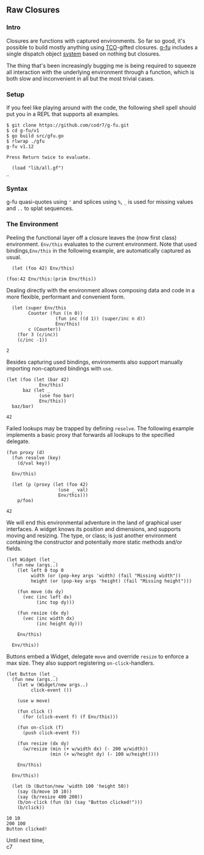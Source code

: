 ## Raw Closures

### Intro
Closures are functions with captured environments. So far so good, it's possible to build mostly anything using [TCO](http://wiki.c2.com/?TailCallOptimization)-gifted closures. [g-fu](https://github.com/codr7/g-fu/tree/master/v1) includes a single dispatch object [system](https://github.com/codr7/g-fu/blob/master/v1/doc/functional_objects.md) based on nothing but closures.

The thing that's been increasingly bugging me is being required to squeeze all interaction with the underlying environment through a function, which is both slow and inconvenient in all but the most trivial cases.

### Setup
If you feel like playing around with the code, the following shell spell should put you in a REPL that supports all examples.

```
$ git clone https://github.com/codr7/g-fu.git
$ cd g-fu/v1
$ go build src/gfu.go
$ rlwrap ./gfu
g-fu v1.12

Press Return twice to evaluate.

  (load "lib/all.gf")
_
```

### Syntax
g-fu quasi-quotes using `'` and splices using `%`, `_` is used for missing values and `..` to splat sequences.

### The Environment
Peeling the functional layer off a closure leaves the (now first class) environment. `Env/this` evaluates to the current environment. Note that used bindings,`Env/this` in the following example, are automatically captured as usual.

```
  (let (foo 42) Env/this)

(foo:42 Env/this:(prim Env/this))
```

Dealing directly with the environment allows composing data and code in a more flexible, performant and convenient form.

```
  (let (super Env/this
        Counter (fun ((n 0))
                  (fun inc ((d 1)) (super/inc n d))
                  Env/this)
        c (Counter))
    (for 3 (c/inc))
    (c/inc -1))

2
```

Besides capturing used bindings, environments also support manually importing non-captured bindings with `use`.

```
(let (foo (let (bar 42)
            Env/this)
      baz (let _
            (use foo bar)
            Env/this))
  baz/bar)

42
```

Failed lookups may be trapped by defining `resolve`. The following example implements a basic proxy that forwards all lookups to the specified delegate.

```
(fun proxy (d)
  (fun resolve (key)
    (d/val key))

  Env/this)
```
```
  (let (p (proxy (let (foo 42)
                   (use _ val)
                   Env/this)))
    p/foo)

42
```

We will end this environmental adventure in the land of graphical user interfaces. A widget knows its position and dimensions, and supports moving and resizing. The type, or class; is just another environment containing the constructor and potentially more static methods and/or fields.

```
(let Widget (let _
  (fun new (args..)
    (let left 0 top 0
         width (or (pop-key args 'width) (fail "Missing width"))
         height (or (pop-key args 'height) (fail "Missing height")))

    (fun move (dx dy)
      (vec (inc left dx)
           (inc top dy)))

    (fun resize (dx dy)
      (vec (inc width dx)
           (inc height dy)))
  
    Env/this)

  Env/this))
```

Buttons embed a Widget, delegate `move` and override `resize` to enforce a max size. They also support registering `on-click`-handlers.

```
(let Button (let _
  (fun new (args..)
    (let w (Widget/new args..)
         click-event ())
         
    (use w move)

    (fun click ()
      (for (click-event f) (f Env/this)))
      
    (fun on-click (f)
      (push click-event f))

    (fun resize (dx dy)
      (w/resize (min (+ w/width dx) (- 200 w/width))
                (min (+ w/height dy) (- 100 w/height))))
    
    Env/this)

  Env/this))
```
```
  (let (b (Button/new 'width 100 'height 50))
    (say (b/move 10 10))
    (say (b/resize 400 200))
    (b/on-click (fun (b) (say "Button clicked!")))
    (b/click))

10 10
200 100
Button clicked!
```

Until next time,<br/>
c7